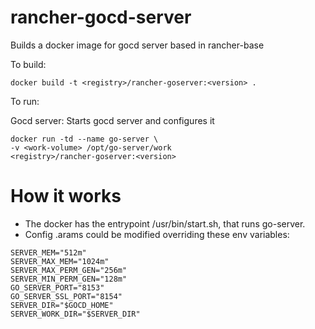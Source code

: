rancher-gocd-server
=======================

Builds a docker image for gocd server based in rancher-base

To build:

```
docker build -t <registry>/rancher-goserver:<version> .
```

To run:

Gocd server: Starts gocd server and configures it

```
docker run -td --name go-server \
-v <work-volume> /opt/go-server/work
<registry>/rancher-goserver:<version>

```

# How it works

* The docker has the entrypoint /usr/bin/start.sh, that runs go-server.
* Config .arams could be modified overriding these env variables:

```
SERVER_MEM="512m"
SERVER_MAX_MEM="1024m"
SERVER_MAX_PERM_GEN="256m"
SERVER_MIN_PERM_GEN="128m"
GO_SERVER_PORT="8153"
GO_SERVER_SSL_PORT="8154"
SERVER_DIR="$GOCD_HOME"
SERVER_WORK_DIR="$SERVER_DIR"

```
